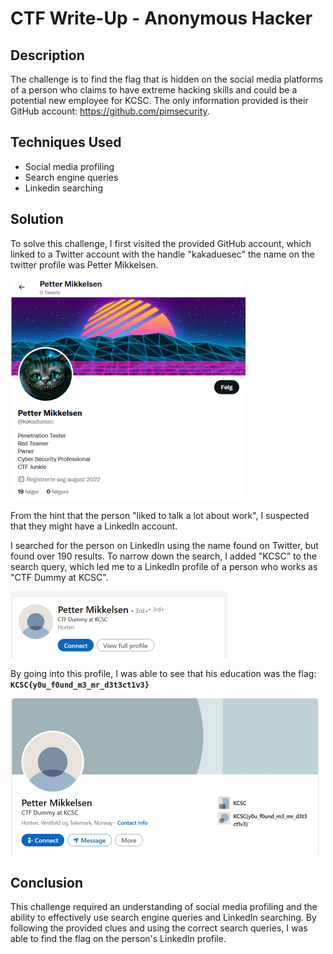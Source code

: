 # CTF Write-Up - Anonymous Hacker

## Description

The challenge is to find the flag that is hidden on the social media platforms of a person who claims to have extreme hacking skills and could be a potential new employee for KCSC. The only information provided is their GitHub account: https://github.com/pimsecurity.

## Techniques Used

- Social media profiling
- Search engine queries
- Linkedin searching

## Solution



To solve this challenge, I first visited the provided GitHub account, which linked to a Twitter account with the handle "kakaduesec" the name on the twitter profile was Petter Mikkelsen.

![](Pictures/linked1.png)

From the hint that the person "liked to talk a lot about work", I suspected that they might have a LinkedIn account.

I searched for the person on LinkedIn using the name found on Twitter, but found over 190 results. To narrow down the search, I added "KCSC" to the search query, which led me to a LinkedIn profile of a person who works as "CTF Dummy at KCSC".

![linked3](Pictures/linked3.png)

By going into this profile, I was able to see that his education was the flag: **`KCSC{y0u_f0und_m3_mr_d3t3ct1v3}`** 

![linked2](Pictures/linked2.png)

## Conclusion

This challenge required an understanding of social media profiling and the ability to effectively use search engine queries and LinkedIn searching. By following the provided clues and using the correct search queries, I was able to find the flag on the person's LinkedIn profile.

